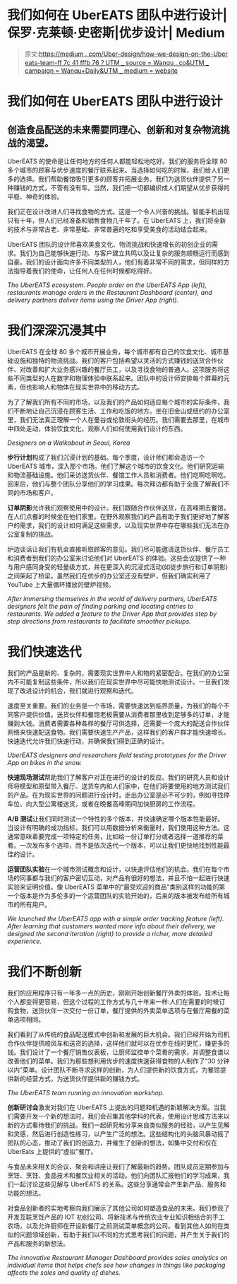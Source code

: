# 我们如何在 UberEATS 团队中进行设计|保罗·克莱顿·史密斯|优步设计| Medium

> 原文:[https://medium . com/Uber-design/how-we-design-on-the-Uber eats-team-ff 7c 41 fffb 76？UTM _ source = Wanqu . co&UTM _ campaign = Wanqu+Daily&UTM _ medium = website](https://medium.com/uber-design/how-we-design-on-the-ubereats-team-ff7c41fffb76?utm_source=wanqu.co&utm_campaign=Wanqu+Daily&utm_medium=website)

# 我们如何在 UberEATS 团队中进行设计

## 创造食品配送的未来需要同理心、创新和对复杂物流挑战的渴望。



UberEATS 的使命是让任何地方的任何人都能轻松地吃好。我们的服务将全球 80 多个城市的顾客与优步速度的餐厅联系起来。当选择如何吃的时候，我们给人们更多的选择。我们帮助餐馆吸引更多的顾客并拓展业务。我们为送货伙伴提供了另一种赚钱的方式，不管有没有车。当然，我们把一切都编织成人们期望从优步获得的平稳、神奇的体验。

我们正在设计改进人们寻找食物的方式。这是一个令人兴奋的挑战。智能手机出现只有十年，但人们已经准备和销售食物几千年了。在 UberEATS 上，我们将全新的技术与非常古老、非常基础、非常普遍的吃和享受美食的活动结合起来。

UberEATS 团队的设计师喜欢美食文化、物流挑战和快速增长的初创企业的需求。我们为自己能够快速行动、与客户建立共鸣以及让复杂的服务顺畅运行而感到自豪。我们的设计面向许多不同类型的人，他们有着非常不同的需求，但同样的方法指导着我们的使命，让任何人在任何时候都吃得好。



*The UberEATS ecosystem. People order on the UberEATS App (left), restaurants manage orders in the Restaurant Dashboard (center), and delivery partners deliver items using the Driver App (right).*



# 我们深深沉浸其中

UberEATS 在全球 80 多个城市开展业务，每个城市都有自己的饮食文化、城市基础设施和独特的物流挑战。我们的客户包括希望以灵活的方式赚钱的送货合作伙伴、对改善和扩大业务感兴趣的餐厅员工，以及寻找食物的普通人。这项服务将这些不同类型的人在数字和物理体验中联系起来。团队中的设计师安排每个屏幕的元素，但也影响人和物体在现实世界中的移动方式。

为了了解我们所有不同的市场，以及我们的产品如何适应每个城市的实际条件，我们不断地让自己沉浸在顾客生活、工作和吃饭的地方。坐在旧金山或纽约的办公室里，我们无法真正理解一个人在曼谷或伦敦街头的经历。我们需要去那里，在城市中四处走动，体验饮食文化，观察人们如何使用我们设计的东西。



*Designers on a Walkabout in Seoul, Korea*



**步行计划**构成了我们沉浸计划的基础。每个季度，设计师们都会造访一个 UberEATS 城市，深入那个市场。他们了解这个城市的饮食文化。他们研究运输和物流基础设施。他们采访送货伙伴、餐馆工作人员和消费者。他们吃啊吃啊吃。回来后，他们与整个团队分享他们的学习成果。每次拜访都有助于全面了解我们不同的市场和客户。

**订单阴影**允许我们观察使用中的设计。我们跟随合作伙伴送货，在高峰期去餐馆，在人们点餐的时候坐在他们家里。在野外观察我们的产品有助于我们更好地了解客户的需求，我们的设计如何满足这些需求，以及现实世界中存在哪些我们无法在办公室复制的挑战。

炉边谈话让我们有机会直接听取顾客的意见。我们尽可能邀请送货伙伴、餐厅员工和消费者到我们的办公室来讨论他们对 UberEATS 的体验。这些会议提供了一种与用户感同身受的轻量级方式，并在更深入的沉浸式活动(如徒步旅行和订单阴影)之间架起了桥梁。虽然我们在优步的办公室还没有壁炉，但我们确实利用了 YouTube 上大量循环播放的壁炉视频。



*After immersing themselves in the world of delivery partners, UberEATS designers felt the pain of finding parking and locating entries to restaurants. We added a feature to the Driver App that provides step by step directions from restaurants to facilitate smoother pickups.*



# 我们快速迭代

我们的产品是新的、复杂的，需要现实世界中人和物的紧密配合。在我们的办公室内不可能复制这些条件，所以我们在现实世界中尽可能快地测试设计。一旦我们发现了改进设计的机会，我们就进行观察和迭代。

速度至关重要。我们的业务是一个市场，需要快速达到临界质量，为我们的每个不同客户提供价值。送货伙伴和餐馆老板需要从消费者那里收到足够多的订单，才能赚到大钱。消费者需要各种各样的餐厅可供选择，还需要一个庞大的配送合作伙伴网络来快速配送食物。我们需要快速生产产品，这样我们的客户群才能快速增长。快速迭代允许我们快速行动，并确保我们得到正确的设计。



*UberEATS designers and researchers field testing prototypes for the Driver App on bikes in the snow.*



**快速现场测试**帮助我们了解客户对正在进行的设计的反应。我们的研究人员和设计师将模型和原型带入餐厅、送货车内和人们家中，在他们将要使用的地方测试我们的产品。在为现实世界的问题进行设计时，走出办公室是必不可少的，例如寻找停车位、向大型公寓楼送货，或者在晚餐高峰期间加快厨房的工作流程。

**A/B 测试**让我们同时测试一个特性的多个版本，并快速确定哪个版本性能最好。当设计有明确的成功指标，我们可以用数据分析来衡量时，我们使用这种方法。这通常意味着要完成一项特定的任务，比如给一份订单打分或者选择一道推荐的菜肴。一次发布多个选项，而不是依次迭代一个版本，可以让我们更快地找到性能最佳的设计。

**运营团队实验**在一个城市测试概念和设计，以快速评估他们的机会。我们在每个市场的同事都与我们的客户密切互动，对产品有很好的想法，并且不怕一起进行快速实验来证明价值。像 UberEATS 菜单中的“最受欢迎的商品”类别这样的功能的第一个版本是作为多伦多的一个运营团队的实验开始的，后来的版本被发布给所有城市的所有用户。



*We launched the UberEATS app with a simple order tracking feature (left). After learning that customers wanted more info about their delivery, we designed the second iteration (right) to provide a richer, more detailed experience.*



# 我们不断创新

我们的应用程序只有一年多一点的历史，刚刚开始创新餐厅外卖的体验。技术让每个人都变得更容易，但这个过程的工作方式与几十年来一样:人们在需要的时候订购食物，送货伙伴一次交付一份订单，餐厅提供的外卖菜单选项与在餐厅用餐的菜单选项相同。

我们看到了从传统的食品配送模式中创新和发展的巨大机会。我们已经开始为司机合作伙伴提供顺风车和送货的选择，这样他们就可以在优步在线时更忙，赚更多的钱。我们设计了一个餐厅销售仪表板，让厨师监控单个菜肴的需求，并调整食谱以改善他们的菜单。我们为那些想利用优步的速度快速获得食物的人制作了“30 分钟以内”菜单。设计团队不断寻求这样的创新，为人们提供新的饮食方式，为餐馆提供新的经营方式，为送货伙伴提供新的赚钱方式。



*The UberEATS team running an innovation workshop.*



**创新研讨会**激发对我们在 UberEATS 上提出的问题和机遇的新颖解决方案。当我们需要开发一个新的想法时，我们会召集其他学科的代表，使用设计思维方法来以新的方式看待我们的挑战。我们一起研究和分享来自类似服务的经验，以产生见解和灵感，然后进行创造性练习，以产生广泛的想法。这些结构化的头脑风暴动摇了团队的心态，推动了我们的创造力，并催生了创新的想法，如集中交付和仅在 UberEats 上提供的“虚拟”餐厅。

与食品未来相关的会议、聚会和讲座让我们了解最新的趋势。团队成员定期参加与烹饪、烹饪、食品技术和餐饮业相关的活动。他们向团队汇报他们的学习成果，我们一起讨论这些见解与 UberEATS 的关系。这些分享通常会产生新产品、服务和功能的想法。

对食品创新者的实地考察向我们展示了其他公司如何塑造食品的未来。我们参观了开发互联烹饪产品的 IOT 初创公司、将新技术与传统农业专业知识相结合的手工农场，以及允许厨师在开设新餐厅之前测试菜单概念的公司。看到其他人如何在类似的问题领域创新，有助于我们以不同的方式思考我们的问题，并产生关于我们的产品和服务的新想法。



*The innovative Restaurant Manager Dashboard provides sales analytics on individual items that helps chefs see how changes in things like packaging affects the sales and quality of dishes.*



